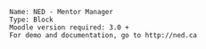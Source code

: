 
    Name: NED - Mentor Manager
    Type: Block
    Moodle version required: 3.0 +
    For demo and documentation, go to http://ned.ca 
